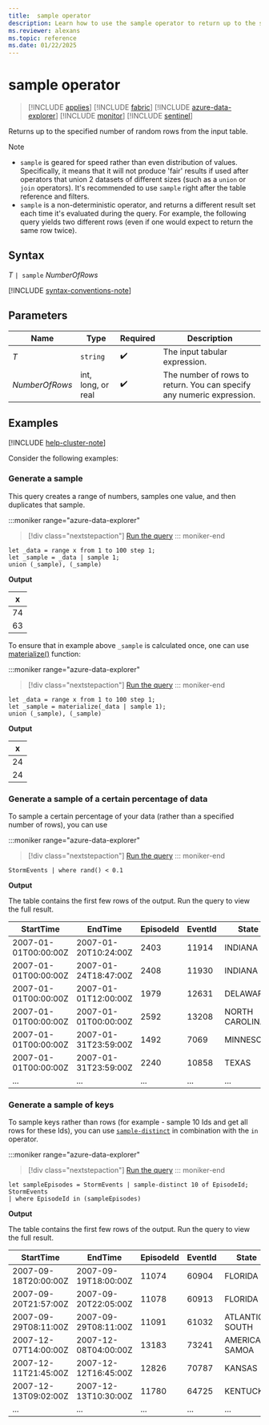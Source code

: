 ```yaml
---
title:  sample operator
description: Learn how to use the sample operator to return up to the specified number of rows from the input table.
ms.reviewer: alexans
ms.topic: reference
ms.date: 01/22/2025
---
```

# sample operator

> [!INCLUDE [applies](../includes/applies-to-version/applies.md)] [!INCLUDE [fabric](../includes/applies-to-version/fabric.md)] [!INCLUDE [azure-data-explorer](../includes/applies-to-version/azure-data-explorer.md)] [!INCLUDE [monitor](../includes/applies-to-version/monitor.md)] [!INCLUDE [sentinel](../includes/applies-to-version/sentinel.md)]

Returns up to the specified number of random rows from the input table.

> [!NOTE]
>
> * `sample` is geared for speed rather than even distribution of values. Specifically, it means that it will not produce 'fair' results if used after operators that union 2 datasets of different sizes (such as a `union` or `join` operators). It's recommended to use `sample` right after the table reference and filters.
> * `sample` is a non-deterministic operator, and returns a different result set each time it's evaluated during the query. For example, the following query yields two different rows (even if one would expect to return the same row twice).

## Syntax

*T* `| sample` *NumberOfRows*

[!INCLUDE [syntax-conventions-note](../includes/syntax-conventions-note.md)]

## Parameters

| Name | Type | Required | Description |
|--|--|--|--|
| *T*| `string` |  :heavy_check_mark: | The input tabular expression. |
| *NumberOfRows*| int, long, or real |  :heavy_check_mark: | The number of rows to return. You can specify any numeric expression.|

## Examples

[!INCLUDE [help-cluster-note](../includes/help-cluster-note.md)]

Consider the following examples:

### Generate a sample

This query creates a range of numbers, samples one value, and then duplicates that sample.

:::moniker range="azure-data-explorer"
> [!div class="nextstepaction"]
> <a href="https://dataexplorer.azure.com/clusters/help/databases/Samples?query=H4sIAAAAAAAAA8tJLVGIT0ksSVSwVShKzEtPVahQSCvKz1UwVCjJVzA0MFAoLkktUDC05soBqSxOzC3ISQWqheipUYAKAOVL8zLz8xQ0oEo0dRBMANt5ESNkAAAA" target="_blank">Run the query</a>
::: moniker-end

```kusto
let _data = range x from 1 to 100 step 1;
let _sample = _data | sample 1;
union (_sample), (_sample)
```

**Output**

| x   |
| --- |
| 74  |
| 63  |

To ensure that in example above `_sample` is calculated once, one can use [materialize()](materialize-function.md) function:

:::moniker range="azure-data-explorer"
> [!div class="nextstepaction"]
> <a href="https://dataexplorer.azure.com/clusters/help/databases/Samples?query=H4sIAAAAAAAAA0XLOwqAMBCE4d5TTJmARVIHzyILrhLIi2QFEQ+vYsBu4P8msGBeSAgTKqWNcWCtOcJCMqwxaMIF1g3hlY1iCfzYSMLVU/Anq+9/oUer3bAnnxNU93r85w3rZ9v0cQAAAA==" target="_blank">Run the query</a>
::: moniker-end

```kusto
let _data = range x from 1 to 100 step 1;
let _sample = materialize(_data | sample 1);
union (_sample), (_sample)
```

**Output**

| x   |
| --- |
| 24  |
| 24  |

### Generate a sample of a certain percentage of data

To sample a certain percentage of your data (rather than a specified number of rows), you can use

:::moniker range="azure-data-explorer"
> [!div class="nextstepaction"]
> <a href="https://dataexplorer.azure.com/clusters/help/databases/Samples?query=H4sIAAAAAAAAAwsuyS/KdS1LzSspVqhRKM9ILUpVKErMS9HQVLBRMNAzBABGrj/0IAAAAA==" target="_blank">Run the query</a>
::: moniker-end

```kusto
StormEvents | where rand() < 0.1
```

**Output**

The table contains the first few rows of the output. Run the query to view the full result.

| StartTime | EndTime | EpisodeId | EventId | State | EventType |
|--|--|--|--|--|--|
| 2007-01-01T00:00:00Z | 2007-01-20T10:24:00Z | 2403 | 11914 | INDIANA | Flood |
| 2007-01-01T00:00:00Z | 2007-01-24T18:47:00Z | 2408 | 11930 | INDIANA | Flood |
| 2007-01-01T00:00:00Z | 2007-01-01T12:00:00Z | 1979 | 12631 | DELAWARE | Heavy Rain |
| 2007-01-01T00:00:00Z | 2007-01-01T00:00:00Z | 2592 | 13208 | NORTH CAROLINA | Thunderstorm Wind |
| 2007-01-01T00:00:00Z | 2007-01-31T23:59:00Z | 1492 | 7069 | MINNESOTA | Drought |
| 2007-01-01T00:00:00Z | 2007-01-31T23:59:00Z | 2240 | 10858 | TEXAS | Drought |
|...|...|...|...|...|...|

### Generate a sample of keys

To sample keys rather than rows (for example - sample 10 Ids and get all rows for these Ids), you can use [`sample-distinct`](sample-distinct-operator.md) in combination with the `in` operator.

:::moniker range="azure-data-explorer"
> [!div class="nextstepaction"]
> <a href="https://dataexplorer.azure.com/clusters/help/databases/Samples?query=H4sIAAAAAAAAA8tJLVEoTswtyEl1Lcgszk9JLVawVQguyS/KdS1LzSspVqiBSuumZBaXZOYllygYGijkpylAlXumWHMhKeeqUSjPSC1KRUgrZOYpaKDaoAkA08y7N3UAAAA=" target="_blank">Run the query</a>
::: moniker-end

```kusto
let sampleEpisodes = StormEvents | sample-distinct 10 of EpisodeId;
StormEvents
| where EpisodeId in (sampleEpisodes)
```

**Output**

The table contains the first few rows of the output. Run the query to view the full result.

| StartTime | EndTime | EpisodeId | EventId | State | EventType |
|--|--|--|--|--|--|
| 2007-09-18T20:00:00Z | 2007-09-19T18:00:00Z | 11074 | 60904 | FLORIDA | Heavy Rain |
| 2007-09-20T21:57:00Z | 2007-09-20T22:05:00Z | 11078 | 60913 | FLORIDA | Tornado |
| 2007-09-29T08:11:00Z | 2007-09-29T08:11:00Z | 11091 | 61032 | ATLANTIC SOUTH | Waterspout |
| 2007-12-07T14:00:00Z | 2007-12-08T04:00:00Z | 13183 | 73241 | AMERICAN SAMOA | Flash Flood |
| 2007-12-11T21:45:00Z | 2007-12-12T16:45:00Z | 12826 | 70787 | KANSAS | Flood |
| 2007-12-13T09:02:00Z | 2007-12-13T10:30:00Z | 11780 | 64725 | KENTUCKY | Flood |
|...|...|...|...|...|...|
